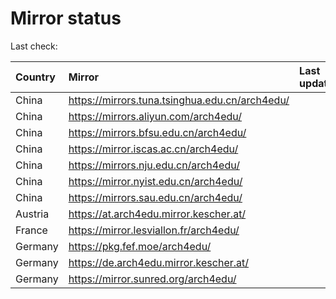 <script src="./time.js"></script>
# Mirror status
Last check: <script type="text/javascript">localize(1698978281.0621276);</script>

|Country|Mirror|Last update|
|:------|:-----|:----------|
|China|https://mirrors.tuna.tsinghua.edu.cn/arch4edu/|<script type="text/javascript">localize(1698949863);</script>|
|China|https://mirrors.aliyun.com/arch4edu/|<script type="text/javascript">localize(1698949863);</script>|
|China|https://mirrors.bfsu.edu.cn/arch4edu/|<script type="text/javascript">localize(1698906761);</script>|
|China|https://mirror.iscas.ac.cn/arch4edu/|<script type="text/javascript">localize(1698949863);</script>|
|China|https://mirrors.nju.edu.cn/arch4edu/|<script type="text/javascript">localize(1698863637);</script>|
|China|https://mirror.nyist.edu.cn/arch4edu/|<script type="text/javascript">localize(1698949863);</script>|
|China|https://mirrors.sau.edu.cn/arch4edu/|<script type="text/javascript">localize(1698949863);</script>|
|Austria|https://at.arch4edu.mirror.kescher.at/|<script type="text/javascript">localize(1698949863);</script>|
|France|https://mirror.lesviallon.fr/arch4edu/|<script type="text/javascript">localize(1698949863);</script>|
|Germany|https://pkg.fef.moe/arch4edu/|<script type="text/javascript">localize(1698949863);</script>|
|Germany|https://de.arch4edu.mirror.kescher.at/|<script type="text/javascript">localize(1698949863);</script>|
|Germany|https://mirror.sunred.org/arch4edu/|<script type="text/javascript">localize(1698949863);</script>|

<script src="./tablefilter/tablefilter.js"></script>
<script src="./table.js"></script>